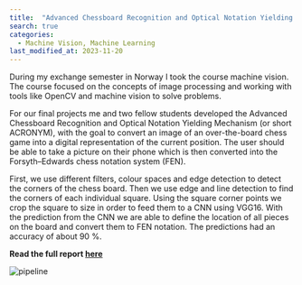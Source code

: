 ```yaml
---
title:  "Advanced Chessboard Recognition and Optical Notation Yielding Mechanism (Acronym)"
search: true
categories: 
  - Machine Vision, Machine Learning
last_modified_at: 2023-11-20
---
```


During my exchange semester in Norway I took the course machine vision. The course focused on the concepts of image processing and working with tools like OpenCV and machine vision to solve problems.

For our final projects me and two fellow students developed the Advanced Chessboard Recognition and Optical Notation Yielding Mechanism (or short ACRONYM), with the goal to convert an image of an over-the-board chess game into a digital representation of the current position. The user should be able to take a picture on their phone which is then converted into the Forsyth–Edwards chess notation system (FEN).

First, we use different filters, colour spaces and edge detection to detect the corners of the chess board. Then we use edge and line detection to find the corners of each individual square. Using the square corner points we crop the square to size in order to feed them to a CNN using VGG16. With the prediction from the CNN we are able to define the location of all pieces on the board and convert them to FEN notation. The predictions had an accuracy of about 90 %.



**Read the full report [here](/_assets/pdf/ITK213___Final_Release.pdf)**

![pipeline](/_assets/image/acronym/converted_image.drawio.png)